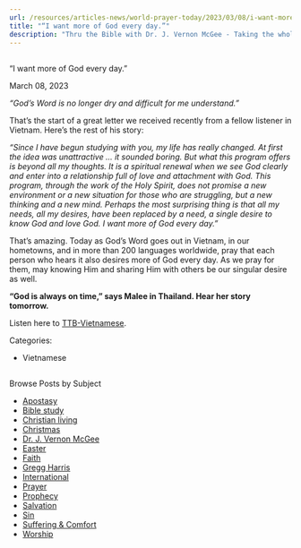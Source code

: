 ```yaml
---
url: /resources/articles-news/world-prayer-today/2023/03/08/i-want-more-of-god-every-day
title: "“I want more of God every day.”"
description: "Thru the Bible with Dr. J. Vernon McGee - Taking the whole Word to the whole world"
---
```







## 
 “I want more of God every day.”


March 08, 2023
![]()




*“God’s Word is no longer dry and difficult for me understand.”*

That’s the start of a great letter we received recently from a fellow listener in Vietnam. Here’s the rest of his story:

*“Since I have begun studying with you, my life has really changed. At first the idea was unattractive … it sounded boring. But what this program offers is beyond all my thoughts. It is a spiritual renewal when we see God clearly and enter into a relationship full of love and attachment with God. This program, through the work of the Holy Spirit, does not promise a new environment or a new situation for those who are struggling, but a new thinking and a new mind. Perhaps the most surprising thing is that all my needs, all my desires, have been replaced by a need, a single desire to know God and love God. I want more of God every day.”*

That’s amazing. Today as God’s Word goes out in Vietnam, in our hometowns, and in more than 200 languages worldwide, pray that each person who hears it also desires more of God every day. As we pray for them, may knowing Him and sharing Him with others be our singular desire as well.

**“God is always on time,” says Malee in Thailand. Hear her story tomorrow.**

Listen here to [TTB-Vietnamese](https://ttb.twr.org/home/day,0414/language,VIE).



Categories: 


* Vietnamese









## 
 Browse Posts by Subject


* [Apostasy](/resources/articles-news/-in-tags/tags/Apostasy)
* [Bible study](/resources/articles-news/-in-tags/tags/Bible-study)
* [Christian living](/resources/articles-news/-in-tags/tags/Christian-living)
* [Christmas](/resources/articles-news/-in-tags/tags/Christmas)
* [Dr. J. Vernon McGee](/resources/articles-news/-in-tags/tags/Dr-J-Vernon-McGee)
* [Easter](/resources/articles-news/-in-tags/tags/easter)
* [Faith](/resources/articles-news/-in-tags/tags/Faith)
* [Gregg Harris](/resources/articles-news/-in-tags/tags/Gregg-Harris)
* [International](/resources/articles-news/-in-tags/tags/International)
* [Prayer](/resources/articles-news/-in-tags/tags/prayer)
* [Prophecy](/resources/articles-news/-in-tags/tags/Prophecy)
* [Salvation](/resources/articles-news/-in-tags/tags/Salvation)
* [Sin](/resources/articles-news/-in-tags/tags/sin)
* [Suffering & Comfort](/resources/articles-news/-in-tags/tags/Suffering-Comfort)
* [Worship](/resources/articles-news/-in-tags/tags/worship)







